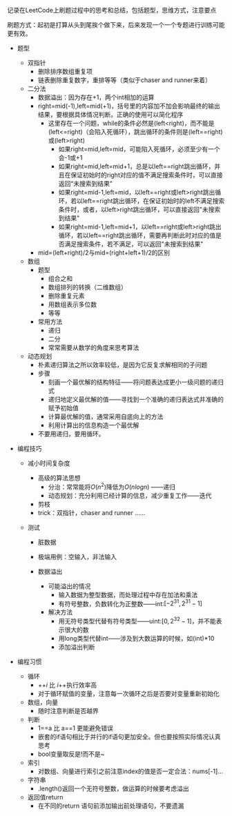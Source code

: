 记录在LeetCode上刷题过程中的思考和总结，包括题型，思维方式，注意要点

刷题方式：起初是打算从头到尾挨个做下来，后来发现一个一个专题进行训练可能更有效。

- 题型

  - 双指针
    - 删除排序数组重复项
    - 链表删除重复数字，重排等等（类似于chaser and runner来着）
  - 二分法
    - 数据溢出：因为存在+1，两个int相加的运算
    - right=mid(-1),left=mid(+1)，括号里的内容加不加会影响最终的输出结果，要根据具体情况判断。正确的使用可以简化程序
      - 这里存在一个问题，while的条件必然是(left<right)，而不能是(left<=right)（会陷入死循环），跳出循环的条件则是(left==right)或(left>right)
        - 如果right=mid,left=mid，可能陷入死循环，必须至少有一个会-1或+1
        - 如果right=mid,left=mid+1，总是以left==right跳出循环，并且在保证初始时的right对应的值不满足搜索条件时，可以直接返回“未搜索到结果”
        - 如果right=mid-1,left=mid，以left==right或left>right跳出循环，若以left==right跳出循环，在保证初始时的left不满足搜索条件时，或者，以left>right跳出循环，可以直接返回"未搜索到结果"
        - 如果right=mid-1,left=mid+1，以left==right或left>right跳出循环，若以left==right跳出循环，需要再判断此时对应的值是否满足搜索条件，若不满足，可以返回"未搜索到结果"
    - mid=(left+right)/2与mid=(right+left+1)/2的区别
  - 数组
    - 题型
      - 组合之和	
      - 数组排列的转换（二维数组）
      - 删除重复元素
      - 用数组表示多位数
      - 等等
    - 常用方法
      - 递归
      - 二分
      - 常常需要从数学的角度来思考算法
  - 动态规划
    - 朴素递归算法之所以效率较低，是因为它反复求解相同的子问题
    - 步骤
      - 刻画一个最优解的结构特征——将问题表达成更小一级问题的递归式
      - 递归地定义最优解的值——寻找到一个准确的递归表达式并准确的赋予初始值
      - 计算最优解的值，通常采用自底向上的方法
      - 利用计算出的信息构造一个最优解
    - 不要用递归，要用循环。

- 编程技巧

  - 减小时间复杂度

    - 高级的算法思想
      - 分治：常常能将$O(n^2)$降低为$O(nlogn)$ ——递归
      - 动态规划：充分利用已经计算的信息，减少重复工作——迭代
    - 剪枝
    - trick：双指针，chaser and runner   ......

  - 测试

    - 脏数据

    - 极端用例：空输入，非法输入

    - 数据溢出

      - 可能溢出的情况
        - 输入数据为整型数据，而处理过程中存在加法和乘法
        - 有符号整数，负数转化为正整数——int:$[-2^{31},2^{31}-1]$
      - 解决方法
        - 用无符号类型代替有符号类型——uint:$[0,2^{32}-1]​$，并不能表示很大的数
        - 用long类型代替int——涉及到大数运算的时候，如(int)*10
        - 添加溢出判断

      

- 编程习惯

  - 循环
    -  ++$i$ 比 $i$++执行效率高
    - 对于循环赋值的变量，注意每一次循环之后是否要对变量重新初始化
  - 数组，向量
    - 随时注意判断是否越界
  - 判断
    -  1==a 比 a==1 更能避免错误
    -  嵌套的if语句相比于并行的if语句更加安全。但也要按照实际情况认真思考
    -  bool变量取反是!而不是~
  - 索引
    - 对数组、向量进行索引之前注意index的值是否一定合法：nums[-1]...
  - 字符串
    - <string>.length()返回一个无符号整数，做运算的时候要考虑溢出
  - 返回值return
    - 在不同的return 语句前添加输出前处理语句，不要遗漏